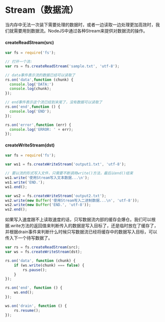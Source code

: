# Stream（数据流）
当内存中无法一次装下需要处理的数据时，或者一边读取一边处理更加高效时，我们就需要用到数据流。NodeJS中通过各种Stream来提供对数据流的操作。

#### createReadStream(src)
``` js
var fs = require('fs');

// 打开一个流:
var rs = fs.createReadStream('sample.txt', 'utf-8');

// data事件表示流的数据已经可以读取了
rs.on('data',function (chunk) {
  console.log('DATA:')
  console.log(chunk);
});

// end事件表示这个流已经到末尾了，没有数据可以读取了
rs.on('end',function () {
  console.log('END');
});

rs.on('error',function (err) {
  console.log('ERROR: ' + err);
});
```

#### createWriteStream(dst)
``` js
var fs = require('fs');

var ws1 = fs.createWriteStream('output1.txt', 'utf-8');

// 要以流的形式写入文件，只需要不断调用write()方法，最后以end()结束
ws1.write('使用Stream写入文本数据...\n');
ws1.write('END.');
ws1.end();

var ws2 = fs.createWriteStream('output2.txt');
ws2.write(new Buffer('使用Stream写入二进制数据...\n', 'utf-8'));
ws2.write(new Buffer('END.', 'utf-8'));
ws2.end();
```

如果写入速度跟不上读取速度的话，只写数据流内部的缓存会爆仓。我们可以根据.write方法的返回值来判断传入的数据是写入目标了，还是临时放在了缓存了，并根据drain事件来判断什么时候只写数据流已经将缓存中的数据写入目标，可以传入下一个待写数据了。

``` js
var rs = fs.createReadStream(src);
var ws = fs.createWriteStream(dst);

rs.on('data', function (chunk) {
    if (ws.write(chunk) === false) {
        rs.pause();
    }
});

rs.on('end', function () {
    ws.end();
});

ws.on('drain', function () {
    rs.resume();
});
```